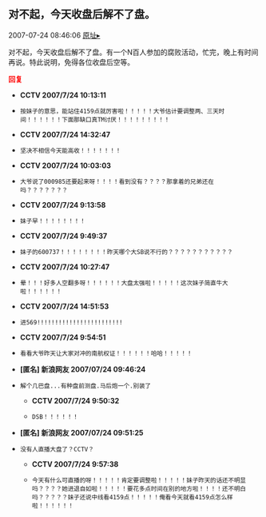 ## 对不起，今天收盘后解不了盘。
2007-07-24 08:46:06
[原址▸](http://www.fxgan.com/chan_time/2007_07_12/616.htm)



 对不起，今天收盘后解不了盘。有一个N百人参加的腐败活动，忙完，晚上有时间再说。特此说明，免得各位收盘后空等。





<font color='red'>**回复**</font>


- **CCTV 2007/7/24 10:13:11**
- ```
  按妹子的意思，能站住4159点就厉害啦！！！！！大爷估计要调整两、三天时间！！！！！！下面那缺口真TM讨厌！！！！！！！！！
  ```
- **CCTV 2007/7/24 14:32:47**
- ```
  坚决不相信今天能高收！！！！！！！
  ```
- **CCTV 2007/7/24 10:03:03**
- ```
  大爷说了000985还要起来呀！！！！看到没有？？？？那拿着的兄弟还在吗？？？？？？？
  ```
- **CCTV 2007/7/24 9:13:58**
- ```
  妹子早！！！！！！！！
  ```
- **CCTV 2007/7/24 9:49:37**
- ```
  妹子的600737！！！！！！！！昨天哪个大SB说不行的？？？？？？？？？？？
  ```
- **CCTV 2007/7/24 10:27:47**
- ```
  晕！！！好多人空翻多呀！！！！！！大盘太强啦！！！！！这次妹子简直牛大啦！！！！！！
  ```
- **CCTV 2007/7/24 14:51:53**
- ```
  进569!!!!!!!!!!!!!!!!!!!!!!!!
  ```
- **CCTV 2007/7/24 9:54:51**
- ```
  看看大爷昨天让大家对冲的南航权证！！！！！！哈哈！！！！！
  ```
- **[匿名] 新浪网友  2007/07/24 09:46:24**
- ```
  解个几巴盘...有种盘前测盘.马后炮一个.别装了 
  ```
   - **CCTV 2007/7/24 9:50:32**
   - ```
     DSB！！！！！！
     ```
- **[匿名] 新浪网友  2007/07/24 09:51:25**
- ```
  没有人直播大盘了？CCTV？ 
  ```
   - **CCTV 2007/7/24 9:57:38**
   - ```
     今天有什么可直播的呀！！！！！肯定要调整啦！！！！！妹子昨天的话还不明显吗？？？？她进退自如啦！！！！！要花多点时间在别的地方啦！！！！还不明白吗？？？？？妹子还说中线看4159点！！！！！俺看今天就看4159点怎么样啦！！！！！！
     ```

